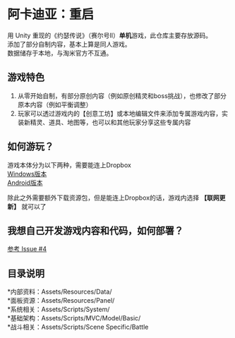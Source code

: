 # 阿卡迪亚：重启

用 Unity 重现的《约瑟传说》（赛尔号II）**单机**游戏，此仓库主要存放源码。  
添加了部分自制内容，基本上算是同人游戏。  
数据储存于本地，与淘米官方不互通。  

## 游戏特色
1. 从零开始自制，有部分原创内容（例如原创精灵和boss挑战），也修改了部分原本内容（例如平衡调整）
2. 玩家可以透过游戏内的【创意工坊】或本地编辑文件来添加专属游戏内容，实装新精灵、道具、地图等，也可以和其他玩家分享这些专属内容  

## 如何游玩？
游戏本体分为以下两种，需要能连上Dropbox  
[Windows版本](https://www.dropbox.com/scl/fi/2vvyvtkvzw6lah9frxe2y/Seer2-Restart-Lite.zip?rlkey=ru85f7y050ntgfj50eny9hxy0&st=12yzyimz&dl=0)  
[Android版本](https://www.dropbox.com/scl/fi/8yt7abrdpjdtmjdvs9bh0/Seer2-Restart-Lite.Apk?rlkey=os61hdxoj9raqd7pydj4jgdsv&st=39vlzza1&dl=0)  

除此之外需要额外下载资源包，但是能连上Dropbox的话，游戏内选择 **【联网更新】** 就可以了  

## 我想自己开发游戏内容和代码，如何部署？
[参考 Issue #4](https://github.com/Brady29655751/Seer2-Restart-Lite/issues/4)  

## 目录说明

*内部资料：Assets/Resources/Data/  
*面板资源：Assets/Resources/Panel/  
*系统相关：Assets/Scripts/System/  
*基础架构：Assets/Scripts/MVC/Model/Basic/  
*战斗相关：Assets/Scripts/Scene Specific/Battle  

